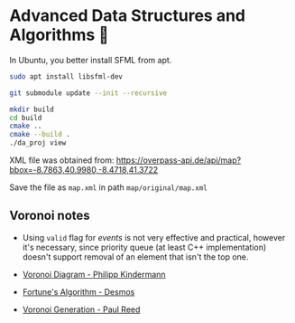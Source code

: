 # Advanced Data Structures and Algorithms 🚕

In Ubuntu, you better install SFML from apt.

```sh
sudo apt install libsfml-dev
```

```sh
git submodule update --init --recursive
```

```sh
mkdir build
cd build
cmake ..
cmake --build .
./da_proj view
```

XML file was obtained from: https://overpass-api.de/api/map?bbox=-8.7863,40.9980,-8.4718,41.3722

Save the file as `map.xml` in path `map/original/map.xml`

## Voronoi notes

- Using `valid` flag for *events* is not very effective and practical, however it's necessary, since priority queue (at least C++ implementation) doesn't support removal of an element that isn't the top one.

- [Voronoi Diagram - Philipp Kindermann](https://www.youtube.com/watch?v=pUwEp1hs8MM)
- [Fortune's Algorithm - Desmos](https://www.desmos.com/calculator/y1ybdnkvvz)
- [Voronoi Generation - Paul Reed](http://paul-reed.co.uk/fortune.htm#findycoord)